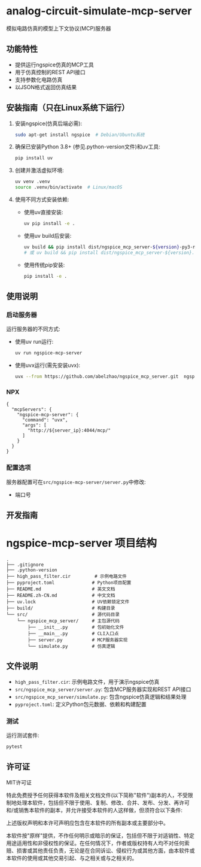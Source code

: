 # analog-circuit-simulate-mcp-server

模拟电路仿真的模型上下文协议(MCP)服务器

## 功能特性

- 提供运行ngspice仿真的MCP工具
- 用于仿真控制的REST API接口
- 支持参数化电路仿真
- 以JSON格式返回仿真结果

## 安装指南（只在Linux系统下运行）

1. 安装ngspice(仿真后端必需):
   ```bash
   sudo apt-get install ngspice  # Debian/Ubuntu系统
   ```

2. 确保已安装Python 3.8+ (参见.python-version文件)和uv工具:
   ```bash
   pip install uv
   ```

3. 创建并激活虚拟环境:
   ```bash
   uv venv .venv
   source .venv/bin/activate  # Linux/macOS
   ```

4. 使用不同方式安装依赖:
   - 使用uv直接安装:
     ```bash
     uv pip install -e .
     ```
   - 使用uv build后安装:
     ```bash
     uv build && pip install dist/ngspice_mcp_server-${version}-py3-none-any.whl
     # 或 uv build && pip install dist/ngspice_mcp_server-${version}.tar.gz
     ```
   - 使用传统pip安装:
     ```bash
     pip install -e .
     ```

## 使用说明

### 启动服务器
运行服务器的不同方式:
- 使用uv run运行:
  ```bash
  uv run ngspice-mcp-server
  ```
- 使用uvx运行(需先安装uvx):
  ```bash
  uvx --from https://github.com/abelzhao/ngspice_mcp_server.git  ngspice-mcp-server
  ```

### NPX
```
{
  "mcpServers": {
    "ngspice-mcp-server": {
      "command": "uvx",
      "args": [
        "http://${server_ip}:4044/mcp/"
      ]
    }
  }
}
```




### 配置选项

服务器配置可在`src/ngspice-mcp-server/server.py`中修改:
- 端口号


## 开发指南

# ngspice-mcp-server 项目结构

```
.
├── .gitignore
├── .python-version
├── high_pass_filter.cir         # 示例电路文件
├── pyproject.toml              # Python项目配置
├── README.md                   # 英文文档
├── README.zh-CN.md             # 中文文档
├── uv.lock                     # UV依赖锁定文件
├── build/                      # 构建目录
└── src/                        # 源代码目录
    └── ngspice_mcp_server/     # 主包源代码
        ├── __init__.py         # 包初始化文件
        ├── __main__.py         # CLI入口点
        ├── server.py           # MCP服务器实现
        └── simulate.py         # 仿真逻辑
```

## 文件说明

- `high_pass_filter.cir`: 示例电路文件，用于演示ngspice仿真
- `src/ngspice_mcp_server/server.py`: 包含MCP服务器实现和REST API接口
- `src/ngspice_mcp_server/simulate.py`: 包含ngspice仿真逻辑和结果处理
- `pyproject.toml`: 定义Python包元数据、依赖和构建配置

### 测试

运行测试套件:
```bash
pytest
```

## 许可证

MIT许可证

特此免费授予任何获得本软件及相关文档文件(以下简称"软件")副本的人，不受限制地处理本软件，包括但不限于使用、复制、修改、合并、发布、分发、再许可和/或销售本软件的副本，并允许接受本软件的人这样做，但须符合以下条件:

上述版权声明和本许可声明应包含在本软件的所有副本或主要部分中。

本软件按"原样"提供，不作任何明示或暗示的保证，包括但不限于对适销性、特定用途适用性和非侵权性的保证。在任何情况下，作者或版权持有人均不对任何索赔、损害或其他责任负责，无论是在合同诉讼、侵权行为或其他方面，由本软件或本软件的使用或其他交易引起、与之相关或与之相关的。
